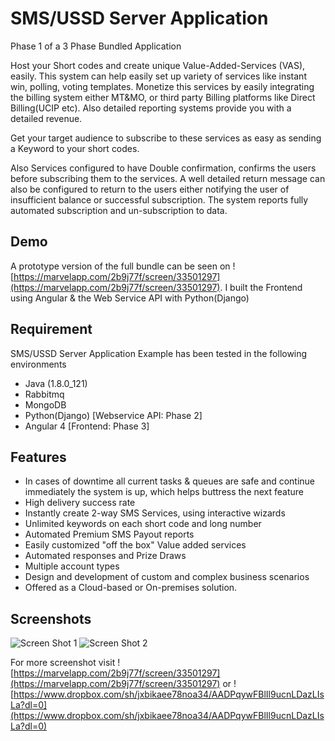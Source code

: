 # SMS/USSD Server Application

Phase 1 of a 3 Phase Bundled Application

Host your Short codes and create unique Value-Added-Services (VAS), easily. This system can help easily set up variety of services like instant win, polling, voting templates. Monetize this services by easily integrating the billing system either MT&MO, or third party Billing platforms like Direct Billing(UCIP etc). Also detailed reporting systems provide you with a detailed revenue.

Get your target audience to subscribe to these services as easy as sending a Keyword to your short codes.

Also Services configured to have Double confirmation, confirms the users before subscribing them to the services. A well detailed return message can also be configured to return to the users either notifying the user of insufficient balance or successful subscription. The system reports fully automated subscription and un-subscription to data.


## Demo

A prototype version of the full bundle can be seen on ![https://marvelapp.com/2b9j77f/screen/33501297](https://marvelapp.com/2b9j77f/screen/33501297). I built the Frontend using Angular & the Web Service API with Python(Django)

## Requirement

SMS/USSD Server Application Example has been tested in the following environments

* Java (1.8.0_121)
* Rabbitmq
* MongoDB
* Python(Django) [Webservice API: Phase 2]
* Angular 4 [Frontend: Phase 3]

## Features

* In cases of downtime all current tasks & queues are safe and continue immediately the system is up, which helps buttress the next feature
* High delivery success rate
* Instantly create 2-way SMS Services, using interactive wizards
* Unlimited keywords on each short code and long number
* Automated Premium SMS Payout reports
* Easily customized "off the box" Value added services
* Automated responses and Prize Draws
* Multiple account types
* Design and development of custom and complex business scenarios
* Offered as a Cloud-based or On-premises solution.


## Screenshots
![Screen Shot 1](https://www.dropbox.com/s/pyan734r9f9lg9k/Screen%20Shot%202017-10-13%20at%201.53.49%20PM.png)
![Screen Shot 2](https://www.dropbox.com/s/gv55hbfl9cj9ntr/Screen%20Shot%202017-10-13%20at%202.49.04%20PM.png)

For more screenshot visit ![https://marvelapp.com/2b9j77f/screen/33501297](https://marvelapp.com/2b9j77f/screen/33501297) or ![https://www.dropbox.com/sh/jxbikaee78noa34/AADPqywFBlIl9ucnLDazLIsLa?dl=0](https://www.dropbox.com/sh/jxbikaee78noa34/AADPqywFBlIl9ucnLDazLIsLa?dl=0)
